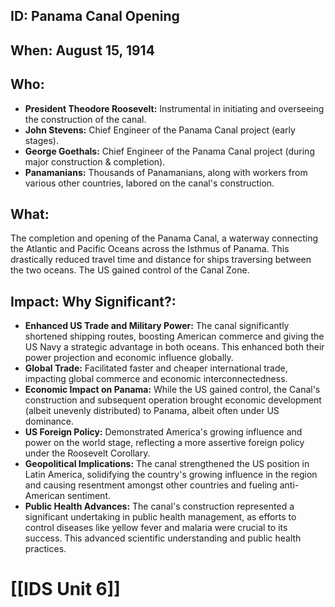 ## ID: Panama Canal Opening

## When: August 15, 1914

## Who:
* **President Theodore Roosevelt:**  Instrumental in initiating and overseeing the construction of the canal.
* **John Stevens:** Chief Engineer of the Panama Canal project (early stages).
* **George Goethals:** Chief Engineer of the Panama Canal project (during major construction & completion).
* **Panamanians:**  Thousands of Panamanians, along with workers from various other countries, labored on the canal's construction.

## What: 
The completion and opening of the Panama Canal, a waterway connecting the Atlantic and Pacific Oceans across the Isthmus of Panama.  This drastically reduced travel time and distance for ships traversing between the two oceans.  The US gained control of the Canal Zone.

## Impact: Why Significant?:
* **Enhanced US Trade and Military Power:** The canal significantly shortened shipping routes, boosting American commerce and giving the US Navy a strategic advantage in both oceans. This enhanced both their power projection and economic influence globally.
* **Global Trade:**  Facilitated faster and cheaper international trade, impacting global commerce and economic interconnectedness.
* **Economic Impact on Panama:**  While the US gained control, the Canal's construction and subsequent operation brought economic development (albeit unevenly distributed) to Panama, albeit often under US dominance.
* **US Foreign Policy:** Demonstrated America's growing influence and power on the world stage, reflecting a more assertive foreign policy under the Roosevelt Corollary.
* **Geopolitical Implications:** The canal strengthened the US position in Latin America, solidifying the country's growing influence in the region and causing resentment amongst other countries and fueling anti-American sentiment.
* **Public Health Advances:** The canal's construction represented a significant undertaking in public health management, as efforts to control diseases like yellow fever and malaria were crucial to its success. This advanced scientific understanding and public health practices.

# [[IDS Unit 6]]